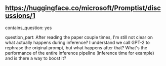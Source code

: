 ## https://huggingface.co/microsoft/Promptist/discussions/1

contains_question: yes

question_part: 
After reading the paper couple times, I'm still not clear on what actually happens during inference?
I understand we call GPT-2 to rephrase the original prompt, but what happens after that?
What's the performance of the entire inference pipeline (inference time for example) and is there a way to boost it?